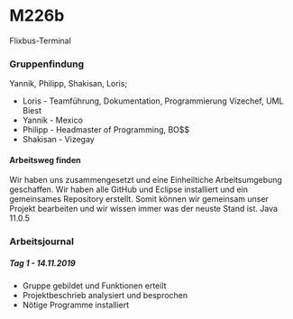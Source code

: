 # M226b
Flixbus-Terminal

### Gruppenfindung
Yannik, Philipp, Shakisan, Loris;
- Loris - Teamführung, Dokumentation, Programmierung Vizechef, UML Biest
- Yannik - Mexico
- Philipp - Headmaster of Programming, BO$$
- Shakisan - Vizegay

#### Arbeitsweg finden
Wir haben uns zusammengesetzt und eine Einheiltiche Arbeitsumgebung geschaffen.
Wir haben alle GitHub und Eclipse installiert und ein gemeinsames Repository erstellt.
Somit können wir gemeinsam unser Projekt bearbeiten und wir wissen immer was der neuste Stand ist.
Java 11.0.5

### Arbeitsjournal

##### Tag 1 - 14.11.2019
- Gruppe gebildet und Funktionen erteilt
- Projektbeschrieb analysiert und besprochen
- Nötige Programme installiert
